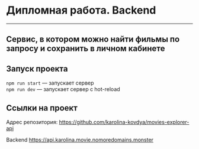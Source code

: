 # Дипломная работа. Backend 
_________________________________________________________________________________
## Сервис, в котором можно найти фильмы по запросу и сохранить в личном кабинете

## Запуск проекта

`npm run start` — запускает сервер   
`npm run dev` — запускает сервер с hot-reload

## Ссылки на проект
Адрес репозитория: https://github.com/karolina-kovdya/movies-explorer-api

Backend https://api.karolina.movie.nomoredomains.monster

